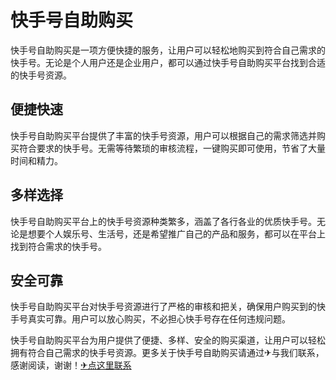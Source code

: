 # 快手号自助购买

快手号自助购买是一项方便快捷的服务，让用户可以轻松地购买到符合自己需求的快手号。无论是个人用户还是企业用户，都可以通过快手号自助购买平台找到合适的快手号资源。

## 便捷快速

快手号自助购买平台提供了丰富的快手号资源，用户可以根据自己的需求筛选并购买符合要求的快手号。无需等待繁琐的审核流程，一键购买即可使用，节省了大量时间和精力。

## 多样选择

快手号自助购买平台上的快手号资源种类繁多，涵盖了各行各业的优质快手号。无论是想要个人娱乐号、生活号，还是希望推广自己的产品和服务，都可以在平台上找到符合需求的快手号。

## 安全可靠

快手号自助购买平台对快手号资源进行了严格的审核和把关，确保用户购买到的快手号真实可靠。用户可以放心购买，不必担心快手号存在任何违规问题。

快手号自助购买平台为用户提供了便捷、多样、安全的购买渠道，让用户可以轻松拥有符合自己需求的快手号资源。更多关于快手号自助购买请通过✈与我们联系，感谢阅读，谢谢！[✈点这里联系](https://c.k02.cc)